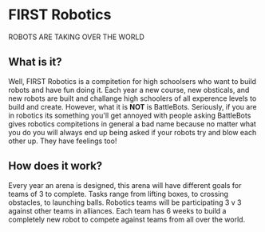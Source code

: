 # FIRST Robotics
ROBOTS ARE TAKING OVER THE WORLD

## What is it?

Well, FIRST Robotics is a compitetion for high schoolsers who want to build robots and have fun doing it. Each year a new course, new obsticals, and new robots are built and challange high schoolers of all experence levels to build and create. However, what it is **NOT** is BattleBots. Seriously, if you are in robotics its something you'll get annoyed with people asking BattleBots gives robotics compitetions in general a bad name because no matter what you do you will always end up being asked if your robots try and blow each other up. They have feelings too!

## How does it work?

Every year an arena is designed, this arena will have different goals for teams of 3 to complete. Tasks range from lifting boxes, to crossing obstacles, to launching balls. Robotics teams will be participating 3 v 3 against other teams in alliances. Each team has 6 weeks to build a completely new robot to compete against teams from all over the world.
